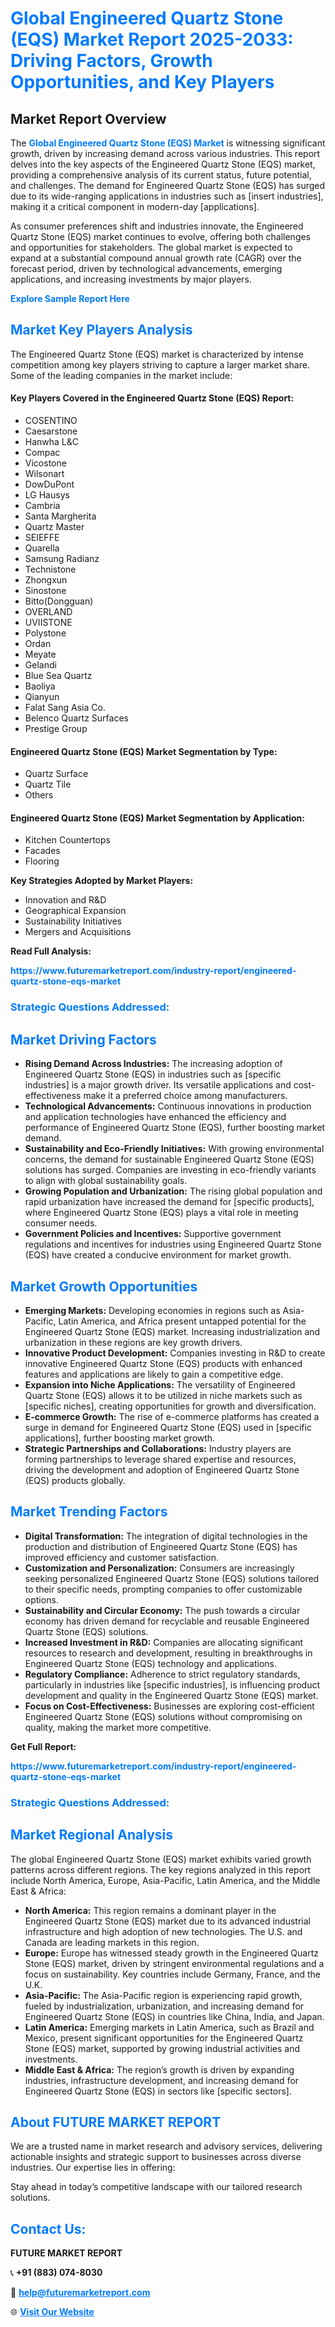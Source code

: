 <h1 style="color: #007BFF;">Global Engineered Quartz Stone (EQS) Market Report 2025-2033: Driving Factors, Growth Opportunities, and Key Players</h1>

<section id="overview">
<h2>Market Report Overview</h2>
<p>The <a href="https://www.futuremarketreport.com/industry-report/engineered-quartz-stone-eqs-market" style="color: #007BFF; text-decoration: none;"><strong>Global Engineered Quartz Stone (EQS) Market</strong></a> is witnessing significant growth, driven by increasing demand across various industries. This report delves into the key aspects of the Engineered Quartz Stone (EQS) market, providing a comprehensive analysis of its current status, future potential, and challenges. The demand for Engineered Quartz Stone (EQS) has surged due to its wide-ranging applications in industries such as [insert industries], making it a critical component in modern-day [applications].</p>
<p>As consumer preferences shift and industries innovate, the Engineered Quartz Stone (EQS) market continues to evolve, offering both challenges and opportunities for stakeholders. The global market is expected to expand at a substantial compound annual growth rate (CAGR) over the forecast period, driven by technological advancements, emerging applications, and increasing investments by major players.</p>
</section>

<section id="overview">
<p><a href="https://www.futuremarketreport.com/request-sample/reportId=59047" style="color: #007BFF; text-decoration: none;"><strong>Explore Sample Report Here</strong></a></p>
</section>

<section id="key-players">
<h2 style="color: #007BFF;">Market Key Players Analysis</h2>
<p>The Engineered Quartz Stone (EQS) market is characterized by intense competition among key players striving to capture a larger market share. Some of the leading companies in the market include:</p>
<h4>Key Players Covered in the Engineered Quartz Stone (EQS) Report:</h4>
<ul><li>COSENTINO</li><li>Caesarstone</li><li>Hanwha L&amp;C</li><li>Compac</li><li>Vicostone</li><li>Wilsonart</li><li>DowDuPont</li><li>LG Hausys</li><li>Cambria</li><li>Santa Margherita</li><li>Quartz Master</li><li>SEIEFFE</li><li>Quarella</li><li>Samsung Radianz</li><li>Technistone</li><li>Zhongxun</li><li>Sinostone</li><li>Bitto(Dongguan)</li><li>OVERLAND</li><li>UVIISTONE</li><li>Polystone</li><li>Ordan</li><li>Meyate</li><li>Gelandi</li><li>Blue Sea Quartz</li><li>Baoliya</li><li>Qianyun</li><li>Falat Sang Asia Co.</li><li>Belenco Quartz Surfaces</li><li>Prestige Group</li></ul>
<h4>Engineered Quartz Stone (EQS) Market Segmentation by Type:</h4>
<ul><li>Quartz Surface</li><li>Quartz Tile</li><li>Others</li></ul>

<h4>Engineered Quartz Stone (EQS) Market Segmentation by Application:</h4>
<ul><li>Kitchen Countertops</li><li>Facades</li><li>Flooring</li></ul>
<p><strong>Key Strategies Adopted by Market Players:</strong></p>
<ul>
<li>Innovation and R&D</li>
<li>Geographical Expansion</li>
<li>Sustainability Initiatives</li>
<li>Mergers and Acquisitions</li>
</ul>
</section>

<section>
<p><strong>Read Full Analysis: </strong></p><a href="https://www.futuremarketreport.com/industry-report/engineered-quartz-stone-eqs-market" style="color: #007BFF; text-decoration: none;"><strong>https://www.futuremarketreport.com/industry-report/engineered-quartz-stone-eqs-market</strong></a>
<h3 style="color: #007BFF;">Strategic Questions Addressed:</h3>
</section>

<section id="driving-factors">
<h2 style="color: #007BFF;">Market Driving Factors</h2>
<ul>
<li><strong>Rising Demand Across Industries:</strong> The increasing adoption of Engineered Quartz Stone (EQS) in industries such as [specific industries] is a major growth driver. Its versatile applications and cost-effectiveness make it a preferred choice among manufacturers.</li>
<li><strong>Technological Advancements:</strong> Continuous innovations in production and application technologies have enhanced the efficiency and performance of Engineered Quartz Stone (EQS), further boosting market demand.</li>
<li><strong>Sustainability and Eco-Friendly Initiatives:</strong> With growing environmental concerns, the demand for sustainable Engineered Quartz Stone (EQS) solutions has surged. Companies are investing in eco-friendly variants to align with global sustainability goals.</li>
<li><strong>Growing Population and Urbanization:</strong> The rising global population and rapid urbanization have increased the demand for [specific products], where Engineered Quartz Stone (EQS) plays a vital role in meeting consumer needs.</li>
<li><strong>Government Policies and Incentives:</strong> Supportive government regulations and incentives for industries using Engineered Quartz Stone (EQS) have created a conducive environment for market growth.</li>
</ul>
</section>

<section id="growth-opportunities">
<h2 style="color: #007BFF;">Market Growth Opportunities</h2>
<ul>
<li><strong>Emerging Markets:</strong> Developing economies in regions such as Asia-Pacific, Latin America, and Africa present untapped potential for the Engineered Quartz Stone (EQS) market. Increasing industrialization and urbanization in these regions are key growth drivers.</li>
<li><strong>Innovative Product Development:</strong> Companies investing in R&D to create innovative Engineered Quartz Stone (EQS) products with enhanced features and applications are likely to gain a competitive edge.</li>
<li><strong>Expansion into Niche Applications:</strong> The versatility of Engineered Quartz Stone (EQS) allows it to be utilized in niche markets such as [specific niches], creating opportunities for growth and diversification.</li>
<li><strong>E-commerce Growth:</strong> The rise of e-commerce platforms has created a surge in demand for Engineered Quartz Stone (EQS) used in [specific applications], further boosting market growth.</li>
<li><strong>Strategic Partnerships and Collaborations:</strong> Industry players are forming partnerships to leverage shared expertise and resources, driving the development and adoption of Engineered Quartz Stone (EQS) products globally.</li>
</ul>
</section>

<section id="trending-factors">
<h2 style="color: #007BFF;">Market Trending Factors</h2>
<ul>
<li><strong>Digital Transformation:</strong> The integration of digital technologies in the production and distribution of Engineered Quartz Stone (EQS) has improved efficiency and customer satisfaction.</li>
<li><strong>Customization and Personalization:</strong> Consumers are increasingly seeking personalized Engineered Quartz Stone (EQS) solutions tailored to their specific needs, prompting companies to offer customizable options.</li>
<li><strong>Sustainability and Circular Economy:</strong> The push towards a circular economy has driven demand for recyclable and reusable Engineered Quartz Stone (EQS) solutions.</li>
<li><strong>Increased Investment in R&D:</strong> Companies are allocating significant resources to research and development, resulting in breakthroughs in Engineered Quartz Stone (EQS) technology and applications.</li>
<li><strong>Regulatory Compliance:</strong> Adherence to strict regulatory standards, particularly in industries like [specific industries], is influencing product development and quality in the Engineered Quartz Stone (EQS) market.</li>
<li><strong>Focus on Cost-Effectiveness:</strong> Businesses are exploring cost-efficient Engineered Quartz Stone (EQS) solutions without compromising on quality, making the market more competitive.</li>
</ul>
</section>

<section>
<p><strong>Get Full Report: </strong></p><a href="https://www.futuremarketreport.com/industry-report/engineered-quartz-stone-eqs-market" style="color: #007BFF; text-decoration: none;"><strong>https://www.futuremarketreport.com/industry-report/engineered-quartz-stone-eqs-market</strong></a>
<h3 style="color: #007BFF;">Strategic Questions Addressed:</h3>
</section>


<section id="regional-analysis">
<h2 style="color: #007BFF;">Market Regional Analysis</h2>
<p>The global Engineered Quartz Stone (EQS) market exhibits varied growth patterns across different regions. The key regions analyzed in this report include North America, Europe, Asia-Pacific, Latin America, and the Middle East & Africa:</p>
<ul>
<li><strong>North America:</strong> This region remains a dominant player in the Engineered Quartz Stone (EQS) market due to its advanced industrial infrastructure and high adoption of new technologies. The U.S. and Canada are leading markets in this region.</li>
<li><strong>Europe:</strong> Europe has witnessed steady growth in the Engineered Quartz Stone (EQS) market, driven by stringent environmental regulations and a focus on sustainability. Key countries include Germany, France, and the U.K.</li>
<li><strong>Asia-Pacific:</strong> The Asia-Pacific region is experiencing rapid growth, fueled by industrialization, urbanization, and increasing demand for Engineered Quartz Stone (EQS) in countries like China, India, and Japan.</li>
<li><strong>Latin America:</strong> Emerging markets in Latin America, such as Brazil and Mexico, present significant opportunities for the Engineered Quartz Stone (EQS) market, supported by growing industrial activities and investments.</li>
<li><strong>Middle East & Africa:</strong> The region’s growth is driven by expanding industries, infrastructure development, and increasing demand for Engineered Quartz Stone (EQS) in sectors like [specific sectors].</li>
</ul>
</section>

<footer>
<h2 style="color: #007BFF;">About FUTURE MARKET REPORT</h2>
<p>We are a trusted name in market research and advisory services, delivering actionable insights and strategic support to businesses across diverse industries. Our expertise lies in offering:</p>

<p>Stay ahead in today’s competitive landscape with our tailored research solutions.</p>

<h2 style="color: #007BFF;">Contact Us:</h2>
<p><strong>FUTURE MARKET REPORT</strong></p>
<p>📞 <strong>+91 (883) 074-8030</strong></p>
<p>📧 <strong><a href="mailto:help@futuremarketreport.com" style="color: #007BFF;">help@futuremarketreport.com</a></strong></p>
<p>🌐 <strong><a href="https://www.futuremarketreport.com/" style="color: #007BFF;">Visit Our Website</a></strong></p>
</footer>